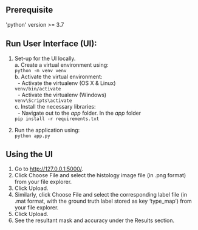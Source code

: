 ## Prerequisite
'python' version >= 3.7

## Run User Interface (UI): 
1. Set-up for the UI locally.    
a. Create a virtual environment using: <br> `python -m venv venv`   
b. Activate the virtual environment:     
&nbsp; - Activate the virtualenv (OS X & Linux)   <br>`venv/bin/activate`   
&nbsp; - Activate the virtualenv (Windows) <br>  `venv\Scripts\activate`   
c. Install the necessary libraries:  
&nbsp; - Navigate out to the *app* folder. In the *app* folder  <br> `pip install -r requirements.txt`

2. Run the application using:   
   `python app.py`
   
## Using the UI
1. Go to http://127.0.0.1:5000/. 
2. Click Choose File and select the histology image file (in .png format) from your file explorer.
3. Click Upload. 
4. Similarly, click Choose File and select the corresponding label file (in .mat format, with the ground truth label stored as key ‘type_map’) from your file explorer.
5. Click Upload.
6. See the resultant mask and accuracy under the Results section.
